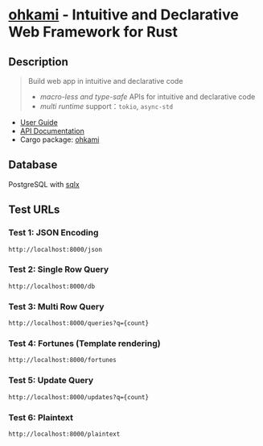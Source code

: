 # [ohkami](https://github.com/kana-rus/ohkami) - Intuitive and Declarative Web Framework for Rust

## Description

> Build web app in intuitive and declarative code
> - *macro-less and type-safe* APIs for intuitive and declarative code
> - *multi runtime* support：`tokio`, `async-std`

- [User Guide](https://docs.rs/ohkami/latest/ohkami/)
- [API Documentation](https://docs.rs/ohkami/latest/ohkami/)
- Cargo package: [ohkami](https://crates.io/crates/ohkami)

## Database

PostgreSQL with [sqlx](https://github.com/launchbadge/sqlx)

## Test URLs

### Test 1: JSON Encoding

    http://localhost:8000/json

### Test 2: Single Row Query

    http://localhost:8000/db

### Test 3: Multi Row Query

    http://localhost:8000/queries?q={count}

### Test 4: Fortunes (Template rendering)

    http://localhost:8000/fortunes

### Test 5: Update Query

    http://localhost:8000/updates?q={count}

### Test 6: Plaintext

    http://localhost:8000/plaintext